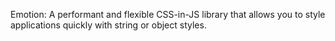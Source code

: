 Emotion: A performant and flexible CSS-in-JS library that allows you to style applications quickly with string or object styles.